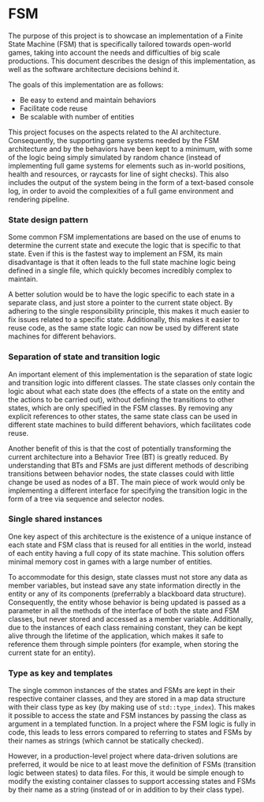 # FSM

The purpose of this project is to showcase an implementation of a Finite State Machine (FSM) that is specifically tailored towards open-world games, taking into account the needs and difficulties of big scale productions. This document describes the design of this implementation, as well as the software architecture decisions behind it.

The goals of this implementation are as follows:
- Be easy to extend and maintain behaviors
- Facilitate code reuse
- Be scalable with number of entities

This project focuses on the aspects related to the AI architecture. Consequently, the supporting game systems needed by the FSM architecture and by the behaviors have been kept to a minimum, with some of the logic being simply simulated by random chance (instead of implementing full game systems for elements such as in-world positions, health and resources, or raycasts for line of sight checks). This also includes the output of the system being in the form of a text-based console log, in order to avoid the complexities of a full game environment and rendering pipeline.

### State design pattern

Some common FSM implementations are based on the use of enums to determine the current state and execute the logic that is specific to that state. Even if this is the fastest way to implement an FSM, its main disadvantage is that it often leads to the full state machine logic being defined in a single file, which quickly becomes incredibly complex to maintain.

A better solution would be to have the logic specific to each state in a separate class, and just store a pointer to the current state object. By adhering to the single responsibility principle, this makes it much easier to fix issues related to a specific state. Additionally, this makes it easier to reuse code, as the same state logic can now be used by different state machines for different behaviors.

### Separation of state and transition logic

An important element of this implementation is the separation of state logic and transition logic into different classes. The state classes only contain the logic about what each state does (the effects of a state on the entity and the actions to be carried out), without defining the transitions to other states, which are only specified in the FSM classes. By removing any explicit references to other states, the same state class can be used in different state machines to build different behaviors, which facilitates code reuse.

Another benefit of this is that the cost of potentially transforming the current architecture into a Behavior Tree (BT) is greatly reduced. By understanding that BTs and FSMs are just different methods of describing transitions between behavior nodes, the state classes could with little change be used as nodes of a BT. The main piece of work would only be implementing a different interface for specifying the transition logic in the form of a tree via sequence and selector nodes.

### Single shared instances

One key aspect of this architecture is the existence of a unique instance of each state and FSM class that is reused for all entities in the world, instead of each entity having a full copy of its state machine. This solution offers minimal memory cost in games with a large number of entities.

To accommodate for this design, state classes must not store any data as member variables, but instead save any state information directly in the entity or any of its components (preferrably a blackboard data structure). Consequently, the entity whose behavior is being updated is passed as a parameter in all the methods of the interface of both the state and FSM classes, but never stored and accessed as a member variable. Additionally, due to the instances of each class remaining constant, they can be kept alive through the lifetime of the application, which makes it safe to reference them through simple pointers (for example, when storing the current state for an entity).

### Type as key and templates

The single common instances of the states and FSMs are kept in their respective container classes, and they are stored in a map data structure with their class type as key (by making use of `std::type_index`). This makes it possible to access the state and FSM instances by passing the class as argument in a templated function. In a project where the FSM logic is fully in code, this leads to less errors compared to referring to states and FSMs by their names as strings (which cannot be statically checked).

However, in a production-level project where data-driven solutions are preferred, it would be nice to at least move the definition of FSMs (transition logic between states) to data files. For this, it would be simple enough to modify the existing container classes to support accessing states and FSMs by their name as a string (instead of or in addition to by their class type).
